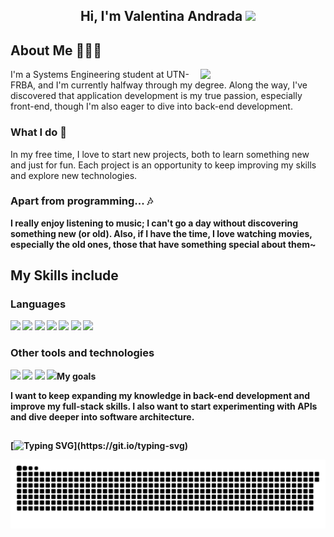 <h2 align=center> Hi, I'm Valentina Andrada <img src="https://github.com/abdoachhoubi/abdoachhoubi/blob/main/gifs/Hi.gif" width="30"></h2>

##  <b>About Me</b> 👩🏽‍💻
<img width="200px" align="right" src=https://media.giphy.com/media/CmKNvH8b5jKyQ/giphy.gif >
I'm a Systems Engineering student at UTN-FRBA, and I'm currently halfway through my degree. Along the way, I've discovered that application development is my true passion, especially front-end, though I'm also eager to dive into back-end development.

###  <b>What I do </b> 🚀
In my free time, I love to start new projects, both to learn something new and just for fun. Each project is an opportunity to keep improving my skills and explore new technologies.

### <b>Apart from programming...<b> 🎶
I really enjoy listening to music; I can't go a day without discovering something new (or old). Also, if I have the time, I love watching movies, especially the old ones, those that have something special about them~

## My Skills include
<h3>Languages</h3> 
<span>
  <img src="https://img.shields.io/badge/HTML5-E34F26?style=for-the-badge&logo=html5&logoColor=white">
  <img src="https://img.shields.io/badge/CSS3-1572B6?style=for-the-badge&logo=css3&logoColor=white">
  <img src="https://img.shields.io/badge/JavaScript-F7DF1E?style=for-the-badge&logo=javascript&logoColor=black">
  <img src="https://img.shields.io/badge/Java-ED8B00?style=for-the-badge&logo=java&logoColor=white">
  <img src="https://img.shields.io/badge/C-00599C?style=for-the-badge&logo=c&logoColor=white">
  <img src="https://img.shields.io/badge/c++-%2300599C.svg?style=for-the-badge&logo=c%2B%2B&logoColor=white">
  <img src="https://img.shields.io/badge/python-3670A0?style=for-the-badge&logo=python&logoColor=ffdd54">
</span>
<h3>Other tools and technologies</h3>
<span>
  <img src="https://img.shields.io/badge/Git-F05032?style=for-the-badge&logo=git&logoColor=white">
  <img src="https://img.shields.io/badge/jira-%230A0FFF.svg?style=for-the-badge&logo=jira&logoColor=white">
  <img src="https://img.shields.io/badge/Notion-%23000000.svg?style=for-the-badge&logo=notion&logoColor=white">
  <img src="https://img.shields.io/badge/github-%23121011.svg?style=for-the-badge&logo=github&logoColor=white>
</span>

## <b>My goals<b>
I want to keep expanding my knowledge in back-end development and improve my full-stack skills. I also want to start experimenting with APIs and dive deeper into software architecture.

##

[![Typing SVG](https://readme-typing-svg.herokuapp.com?font=Lexend&pause=1000&color=FFFFFF&center=true&vCenter=true&width=1000&height=100&lines="+Great+people+make+great+software+")](https://git.io/typing-svg)
<p align="center">
  <img src="https://github.com/TekyaygilFethi/TekyaygilFethi/blob/output/github-contribution-grid-snake.svg">
</p>
